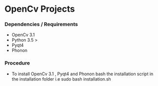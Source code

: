 # OpenCv Projects
### Dependencies / Requirements
  * OpenCv 3.1
  * Python 3.5 >
  * Pyqt4
  * Phonon

### Procedure
  * To install OpenCv 3.1 , Pyqt4 and Phonon bash the installation script in the installation folder i.e sudo bash installation.sh
